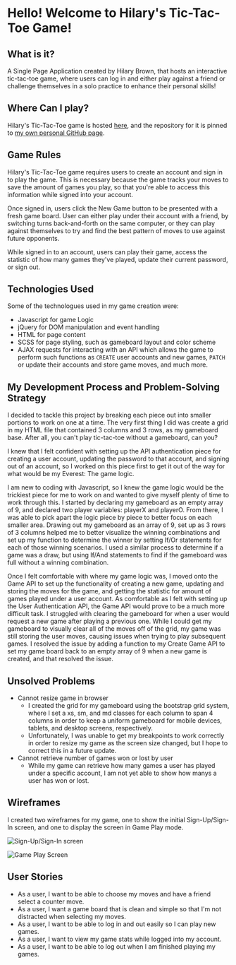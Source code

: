 # Hello! Welcome to Hilary's Tic-Tac-Toe Game!

## What is it?

A Single Page Application created by Hilary Brown, that hosts an interactive tic-tac-toe game, where users can log in and either play against a friend or challenge themselves in a solo practice to enhance their personal skills!

## Where Can I play?

Hilary's Tic-Tac-Toe game is hosted [here](https://hilarybrown.github.io/tic-tac-toe-game/), and the repository for it is pinned to [my own personal GitHub page](https://github.com/hilarybrown/tic-tac-toe-game).

## Game Rules

Hilary's Tic-Tac-Toe game requires users to create an account and sign in to play the game. This is necessary because the game tracks your moves to save the amount of games you play, so that you're able to access this information while signed into your account.

Once signed in, users click the New Game button to be presented with a fresh game board. User can either play under their account with a friend, by switching turns back-and-forth on the same computer, or they can play against themselves to try and find the best pattern of moves to use against future opponents.

While signed in to an account, users can play their game, access the statistic of how many games they've played, update their current password, or sign out.

## Technologies Used

Some of the technologues used in my game creation were:
- Javascript for game Logic
- jQuery for DOM manipulation and event handling
- HTML for page content
- SCSS for page styling, such as gameboard layout and color scheme
- AJAX requests for interacting with an API which allows the game to perform such functions as `CREATE` user accounts and new games, `PATCH` or update their accounts and store game moves, and much more.

## My Development Process and Problem-Solving Strategy

I decided to tackle this project by breaking each piece out into smaller portions to work on one at a time. The very first thing I did was create a grid in my HTML file that contained 3 columns and 3 rows, as my gameboard base. After all, you can't play tic-tac-toe without a gameboard, can you?

I knew that I felt confident with setting up the API authentication piece for creating a user account, updating the password to that account, and signing out of an account, so I worked on this piece first to get it out of the way for what would be my Everest: The game logic.

I am new to coding with Javascript, so I knew the game logic would be the trickiest piece for me to work on and wanted to give myself plenty of time to work through this. I started by declaring my gameboard as an empty array of 9, and declared two player variables: playerX and playerO. From there, I was able to pick apart the logic piece by piece to better focus on each smaller area. Drawing out my gameboard as an array of 9, set up as 3 rows of 3 columns helped me to better visualize the winning combinations and set up my function to determine the winner by setting If/Or statements for each of those winning scenarios. I used a similar process to determine if a game was a draw, but using If/And statements to find if the gameboard was full without a winning combination.

Once I felt comfortable with where my game logic was, I moved onto the Game API to set up the functionality of creating a new game, updating and storing the moves for the game, and getting the statistic for amount of games played under a user account. As comfortable as I felt with setting up the User Authentication API, the Game API would prove to be a much more difficult task. I struggled with clearing the gameboard for when a user would request a new game after playing a previous one. While I could get my gameboard to visually clear all of the moves off of the grid, my game was still storing the user moves, causing issues when trying to play subsequent games. I resolved the issue by adding a function to my Create Game API to set my game board back to an empty array of 9 when a new game is created, and that resolved the issue.

## Unsolved Problems

- Cannot resize game in browser
  - I created the grid for my gameboard using the bootstrap grid system, where I set a xs, sm, and md classes for each column to span 4 columns in order to keep a uniform gameboard for mobile devices, tablets, and desktop screens, respectively.
  - Unfortunately, I was unable to get my breakpoints to work correctly in order to resize my game as the screen size changed, but I hope to correct this in a future update.
- Cannot retrieve number of games won or lost by user
  - While my game can retrieve how many games a user has played under a specific account, I am not yet able to show how manys a user has won or lost.

## Wireframes

I created two wireframes for my game, one to show the initial Sign-Up/Sign-In screen, and one to display the screen in Game Play mode.

![Sign-Up/Sign-In screen](https://imgur.com/57wyhey)

![Game Play Screen](https://imgur.com/OrsnnMz)

## User Stories

- As a user, I want to be able to choose my moves and have a friend select a counter move.
- As a user, I want a game board that is clean and simple so that I'm not distracted when selecting my moves.
- As a user, I want to be able to log in and out easily so I can play new games.
- As a user, I want to view my game stats while logged into my account.
- As a user, I want to be able to log out when I am finished playing my games.
